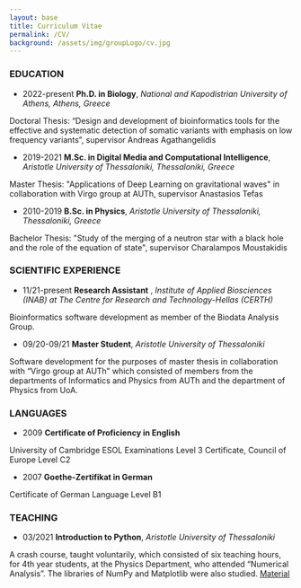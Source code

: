 ```yaml
---
layout: base
title: Curriculum Vitae
permalink: /CV/
background: /assets/img/groupLogo/cv.jpg
---
```




### EDUCATION

- 2022-present    **Ph.D. in Biology**, *National and Kapodistrian University of Athens, Athens, Greece*

Doctoral Thesis: “Design and development of bioinformatics tools for the effective and systematic detection of somatic variants with emphasis on low frequency variants”, supervisor Andreas Agathangelidis

- 2019-2021    **M.Sc. in Digital Media and Computational Intelligence**, *Aristotle University of Thessaloniki, Thessaloniki, Greece*

Master Thesis: "Applications of Deep Learning on gravitational waves" in collaboration with Virgo group at AUTh, supervisor Anastasios Tefas

- 2010-2019    **B.Sc. in Physics**, *Aristotle University of Thessaloniki, Thessaloniki, Greece*

Bachelor Thesis: "Study of the merging of a neutron star with a black hole and the role of the equation of state", supervisor Charalampos Moustakidis


### SCIENTIFIC EXPERIENCE

- 11/21-present  **Research Assistant** , *Institute of Applied Biosciences (INAB) at The Centre for Research and Technology-Hellas (CERTH)*

Bioinformatics software development as member of the Biodata Analysis Group.


- 09/20-09/21 	**Master Student**, *Aristotle University of Thessaloniki*

Software development for the purposes of master thesis in collaboration with “Virgo group at AUTh” which consisted of members from the departments of Informatics and Physics from AUTh and the department of Physics from UoA.


### LANGUAGES
- 2009	**Certificate of Proficiency in English**

University of Cambridge ESOL Examinations Level 3 Certificate, Council of Europe Level C2

- 2007 	**Goethe-Zertifikat in German**

Certificate of German Language Level B1

### TEACHING
- 03/2021 	**Introduction to Python**, *Aristotle University of Thessaloniki*

A crash course, taught voluntarily, which consisted of six teaching hours, for 4th year students, at the Physics Department, who attended “Numerical Analysis”. The libraries of NumPy and Matplotlib were also studied.
[Material](https://github.com/sfragkoul/Python_Intro)
